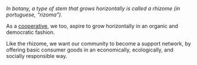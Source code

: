 <p><i>In botany, a type of stem that grows horizontally is called a rhizome (in portuguese, “rizoma”).</i></p>

<p>As a <a href="{% tl coop %}">cooperative</a>, we too, aspire to grow horizontally in an organic and democratic fashion.</p>

<p>Like the rhizome, we want our community to become a support network, by offering basic consumer goods in an economically, ecologically, and socially responsible way.</p>
